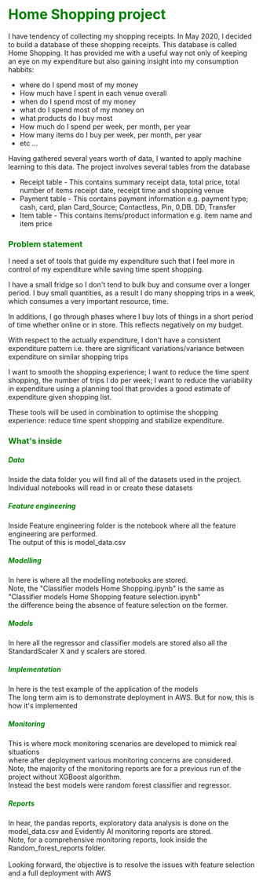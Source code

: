 <h1 style="color: green;">Home Shopping project</h1>

</p>
I have tendency of collecting my shopping receipts. In May 2020, I decided to build a database of
these shopping receipts. This database is called Home Shopping. It has provided me with a useful way
not only of keeping an eye on my expenditure but also gaining insight into my consumption habbits:
<ul>
<li>where do I spend most of my money</li>
<li>How much have I spent in each venue overall</li>
<li>when do I spend most of my money</li>
<li>what do I spend most of my money on</li>
<li>what products do I buy most</li>
<li>How much do I spend per week, per month, per year</li>
<li>How many items do I buy per week, per month, per year</li>
<li>etc ...</li>
</ul>
</p>

<p>
Having gathered several years worth of data, I wanted to apply machine learning to this data.
The project involves several tables from the database
<ul>
<li>Receipt table - This contains summary receipt data, total price, total number of items receipt date, receipt time and shopping venue</li>
<li>Payment table - This contains payment information e.g. payment type; cash, card, plan Card_Source; Contactless, Pin, 0,DB. DD, Transfer</li>
<li>Item table - This contains items/product information e.g. item name and item price</li>
</ul>
</p>

<h3 style="color: green;">Problem statement</h3>
<p>
I need a set of tools that guide my expenditure such that I feel more in control of
my expenditure while saving time spent shopping.

I have a small fridge so I don't tend to bulk buy and consume over a longer period.
I buy small quantities, as a result I do many shopping trips in a week, which consumes
a very important resource, time.

In additions, I go through phases where I buy lots of things in a short period of time
whether online or in store. This reflects negatively on my budget.

With respect to the actually expenditure, I don't have a consistent expenditure pattern
i.e. there are significant variations/variance between expenditure on similar shopping trips

I want to smooth the shopping experience; I want to reduce the time spent shopping, the number of
trips I do per week; I want to reduce the variability in expenditure using a planning tool that
provides a good estimate of expenditure given shopping list.

These tools will be used in combination to optimise the shopping experience: reduce time spent shopping
and stabilize expenditure.

</p>
<h3 style="color: green;">What's inside</h3>
<h5 style="color: green;">Data</h5>
<p>
Inside the data folder you will find all of the datasets used in the project.<br>
Individual notebooks will read in or create these datasets
</p>

<h5 style="color: green;">Feature engineering</h5>
<p>
Inside Feature engineering folder is the notebook where all the feature engineering are performed.<br>
The output of this is model_data.csv
</p>

<h5 style="color: green;">Modelling</h5>
<p>
In here is where all the modelling notebooks are stored.<br>
Note, the "Classifier models Home Shopping.ipynb" is the same as "Classifier models Home Shopping feature selection.ipynb"<br>
the difference being the absence of feature selection on the former.
</p>

<h5 style="color: green;">Models</h5>
<p>
In here all the regressor and classifier models are stored also all the StandardScaler X and y scalers are stored.
</p>

<h5 style="color: green;">Implementation</h5>
<p>
In here is the test example of the application of the models<br>
The long term aim is to demonstrate deployment in AWS. But for now, this is how it's implemented
</p>

<h5 style="color: green;">Monitoring</h5>
<p>
This is where mock monitoring scenarios are developed to mimick real situations<br>
where after deployment various monitoring concerns are considered.<br>
Note, the majority of the monitoring reports are for a previous run of the project without XGBoost algorithm.<br>
Instead the best models were random forest classifier and regressor.
</p>

<h5 style="color: green;">Reports</h5>
<p>
In hear, the pandas reports, exploratory data analysis is done on the model_data.csv and Evidently AI monitoring reports are stored.<br>
Note, for a comprehensive monitoring reports, look inside the Random_forest_reports folder.<br><br>
Looking forward, the objective is to resolve the issues with feature selection and a full deployment with AWS
</p>
